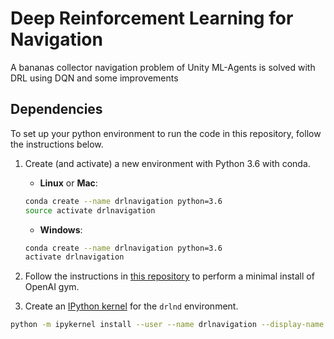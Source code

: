 # Deep Reinforcement Learning for Navigation

A bananas collector navigation problem of Unity ML-Agents is solved with DRL using DQN and some improvements 

## Dependencies

To set up your python environment to run the code in this repository, follow the instructions below.

1. Create (and activate) a new environment with Python 3.6 with conda.

	- __Linux__ or __Mac__: 
	```bash
	conda create --name drlnavigation python=3.6
	source activate drlnavigation
	```
	- __Windows__: 
	```bash
	conda create --name drlnavigation python=3.6 
	activate drlnavigation
	```

2. Follow the instructions in [this repository](https://github.com/openai/gym) to perform a minimal install of OpenAI gym.

3. Create an [IPython kernel](http://ipython.readthedocs.io/en/stable/install/kernel_install.html) for the `drlnd` environment.  
```bash
python -m ipykernel install --user --name drlnavigation --display-name "drlnavigation"
```